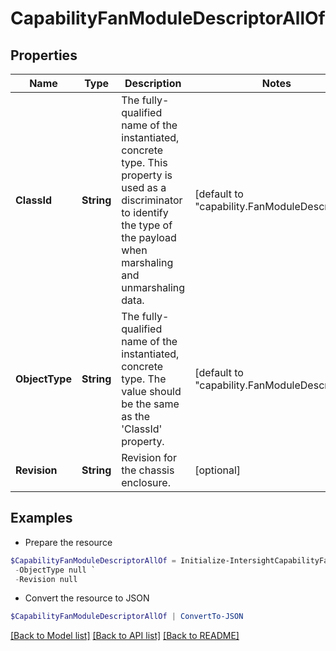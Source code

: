 # CapabilityFanModuleDescriptorAllOf
## Properties

Name | Type | Description | Notes
------------ | ------------- | ------------- | -------------
**ClassId** | **String** | The fully-qualified name of the instantiated, concrete type. This property is used as a discriminator to identify the type of the payload when marshaling and unmarshaling data. | [default to "capability.FanModuleDescriptor"]
**ObjectType** | **String** | The fully-qualified name of the instantiated, concrete type. The value should be the same as the &#39;ClassId&#39; property. | [default to "capability.FanModuleDescriptor"]
**Revision** | **String** | Revision for the chassis enclosure. | [optional] 

## Examples

- Prepare the resource
```powershell
$CapabilityFanModuleDescriptorAllOf = Initialize-IntersightCapabilityFanModuleDescriptorAllOf  -ClassId null `
 -ObjectType null `
 -Revision null
```

- Convert the resource to JSON
```powershell
$CapabilityFanModuleDescriptorAllOf | ConvertTo-JSON
```

[[Back to Model list]](../README.md#documentation-for-models) [[Back to API list]](../README.md#documentation-for-api-endpoints) [[Back to README]](../README.md)

